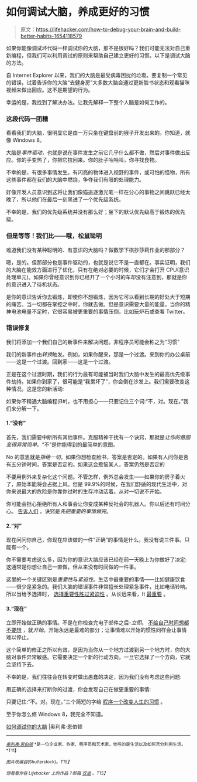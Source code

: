 # 如何调试大脑，养成更好的习惯

> 原文：<https://lifehacker.com/how-to-debug-your-brain-and-build-better-habits-1654118579>

如果你能像调试坏代码一样调试你的大脑，那不是很好吗？我们可能无法对自己重新编程，但我们可以利用调试的原则来帮助自己建立更好的习惯。以下是调试大脑的方法。



自 Internet Explorer 以来，我们的大脑是最受病毒困扰的垃圾。要复制一个常见的错误，试着告诉你的大脑“去健身房”大多数大脑会通过更新脸书状态和观看猫咪视频来做出回应。这不是期望的行为。

幸运的是，我找到了解决办法。让我先解释一下整个人脑是如何工作的。

### 这段代码一团糟

看看我们的大脑，很明显它是由一万只坐在键盘前的猴子开发出来的。你知道，就像 Windows 8。

大脑是*事件驱动*，也就是说在事件发生之前它几乎什么都不做，然后对事件做出反应。你的手变热了，你把它拉回来。你的肚子咕咕叫，你寻找食物。

不幸的是，有很多事情发生。有闪亮的物体进入视野的事件，或可怕的怪物，所有这些事件都在我们的大脑中燃烧，争夺我们有限的处理能力。

好像开发人员意识到这将让我们像猫追逐激光笔一样在分心的事物之间跳跃已经太晚了，所以他们在最后一刻黑进了一个优先级系统。

不幸的是，我们的优先级系统并没有那么好；坐下的默认优先级高于锻炼的优先级。

### 但是等等！我们比——哦，松鼠聪明

难道我们没有某种聪明的、有意识的大脑吗？做数学下棋抄莎莉作业的那部分？

嗯，是的。但那部分也是事件驱动的，也就是说它不是一直都在。事实证明，我们的大脑在能效方面进行了优化，只有在绝对必要的时候，它们才会打开 CPU(意识处理单元)。如果你曾经意识到你已经开了一个小时的车却没有注意到，那就是你的意识进入了待机状态。

是你的意识告诉你去锻炼，即使你不想锻炼，因为它可以看到长期的好处大于短期的痛苦。当一切都在掌控之中时，你就去做。但是意识需要大量的能量。当你的精神电池电量不足时，它很容易被更重要的事情压倒，比如玩炉石或查看 Twitter。

### 错误修复

我们将添加一个我们自己的新事件来解决问题。非程序员可能会称之为“习惯”

我们的新事件由*转换*触发。例如，如果你醒来，那是一个过渡。来到你的办公桌前——这是一个过渡。回到家——这是一个过渡。

正是在这个过渡时期，我们的行为最有可能被当时我们大脑中发生的最高优先级事件劫持。如果你到家了，很可能是“我累坏了”，你会倒在沙发上。我们需要改变这种情况。这是您的新活动:

如果你不精通大脑编程(B#)，也不用担心——只要记住三个词:“不，对。现在。”我们来分解一下。

#### 1.“没有”

首先，我们需要中断所有其他事件。克服精神干扰有一个诀窍，那就是*让你的意图变得异常简单*。“不”是你能得到的最简单的意图。

No 的意思就是*拒绝一切*。如果你想检查脸书，答案是否定的。如果有人问你是否有五分钟时间，答案是否定的。如果这会惹恼某人，答案仍然是否定的

不要用例外来复杂化这个问题。不管怎样，例外总会发生——如果你的房子着火了，原始本能将会占据上风。但是 99.9%的时候，在我们舒适的现代生活中，对你来说最大的危险是你靠你过时的生存冲动活着。从对一切说不开始。

你可能会担心拒绝所有人和事会让你变成某种反社会的机器人。你以后还有时间分心。 [告诉人们](http://oliveremberton.com/2014/if-youre-not-pissing-someone-off-you-probably-arent-doing-anything-important/) 。诀窍是*先把重要的事情做完*。

#### 2.“对”

现在问问你自己，你现在应该做的一件“正确”的事情是什么。我没有说三件事。只能有一个。

你不需要考虑这么多，因为你的意识大脑应该已经在前一天晚上为你做好了决定:这通常是你想让自己一直做，但从来没有时间做的一件事。

这里的一个关键区别是*重要性*与*紧迫性*。生活中最重要的事情——比如健康饮食——很少是紧急的。我们大脑的错误事件非常擅长处理紧急事件，比如电话铃响。所以当给予选择时， [选择重要性胜过紧迫性](http://oliveremberton.com/2013/how-to-master-your-time/) 。从长远来看，It [最重要](https://lifehacker.com/what-it-takes-to-form-a-good-habit-5724234) 。

#### 3.“现在”

立即开始做正确的事情。不是在你检查完电子邮件之后-*立即*。 [不给自己时间想都不要想](http://oliveremberton.com/2013/we-complicate-to-avoid/) ，就*开始*。开始永远是最难的部分；让事情难以开始的惯性同样会让事情难以停止。

这个简单的修正之所以有效，是因为当你从一个地方过渡到另一个地方时，你的大脑对事件异常敏感。它需要决定一个新的行动方向，一旦它选择了一个方向，它就会坚持下去。

不幸的是，我们往往会在转变时做出愚蠢的决定，因为我们没有考虑这些问题:

用正确的选择来打断你的过渡，你会发现自己在做更重要的事情:

只要记住:“不。对。现在。”三个简短的字给 [程序一个改变人生的习惯](https://lifehacker.com/how-to-trick-your-brain-to-create-a-new-healthy-habit-868231704) 。

至于你怎么修 Windows 8，我完全不知道。

[如何调试你的大脑](http://oliveremberton.com/2014/how-to-debug-your-brain/) |奥利弗·恩伯顿

* * *

[<small>*奥利弗·恩伯顿*</small>](http://oliveremberton.com/) <small>*是一位企业家、作家、程序员和艺术家，他写的是生活以及如何充分利用生活。*T11】</small>

<small>*图片改编自*</small>[<small></small>](http://www.shutterstock.com/pic-195639410.html)*<small>*(Shutterstock)。*T15】</small>*

*<small>*想看看你在 Lifehacker 上的作品？邮箱*</small> [<small>*安迪*</small>](mailto:andy@lifehacker.com) <small>*。*T15】</small>*